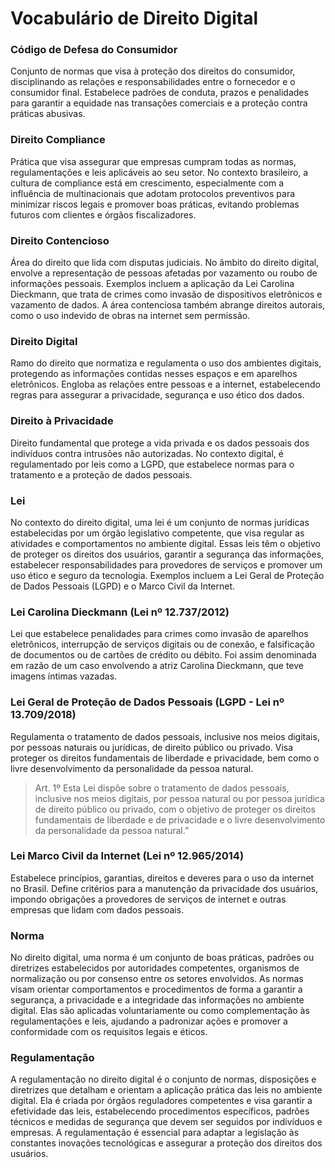 # Vocabulário de Direito Digital

### Código de Defesa do Consumidor
Conjunto de normas que visa à proteção dos direitos do consumidor, disciplinando as relações e responsabilidades entre o fornecedor e o consumidor final. Estabelece padrões de conduta, prazos e penalidades para garantir a equidade nas transações comerciais e a proteção contra práticas abusivas.

### Direito Compliance
Prática que visa assegurar que empresas cumpram todas as normas, regulamentações e leis aplicáveis ao seu setor. No contexto brasileiro, a cultura de compliance está em crescimento, especialmente com a influência de multinacionais que adotam protocolos preventivos para minimizar riscos legais e promover boas práticas, evitando problemas futuros com clientes e órgãos fiscalizadores.

### Direito Contencioso
Área do direito que lida com disputas judiciais. No âmbito do direito digital, envolve a representação de pessoas afetadas por vazamento ou roubo de informações pessoais. Exemplos incluem a aplicação da Lei Carolina Dieckmann, que trata de crimes como invasão de dispositivos eletrônicos e vazamento de dados. A área contenciosa também abrange direitos autorais, como o uso indevido de obras na internet sem permissão.

### Direito Digital
Ramo do direito que normatiza e regulamenta o uso dos ambientes digitais, protegendo as informações contidas nesses espaços e em aparelhos eletrônicos. Engloba as relações entre pessoas e a internet, estabelecendo regras para assegurar a privacidade, segurança e uso ético dos dados.

### Direito à Privacidade
Direito fundamental que protege a vida privada e os dados pessoais dos indivíduos contra intrusões não autorizadas. No contexto digital, é regulamentado por leis como a LGPD, que estabelece normas para o tratamento e a proteção de dados pessoais.

### Lei
No contexto do direito digital, uma lei é um conjunto de normas jurídicas estabelecidas por um órgão legislativo competente, que visa regular as atividades e comportamentos no ambiente digital. Essas leis têm o objetivo de proteger os direitos dos usuários, garantir a segurança das informações, estabelecer responsabilidades para provedores de serviços e promover um uso ético e seguro da tecnologia. Exemplos incluem a Lei Geral de Proteção de Dados Pessoais (LGPD) e o Marco Civil da Internet.

### Lei Carolina Dieckmann (Lei nº 12.737/2012)
Lei que estabelece penalidades para crimes como invasão de aparelhos eletrônicos, interrupção de serviços digitais ou de conexão, e falsificação de documentos ou de cartões de crédito ou débito. Foi assim denominada em razão de um caso envolvendo a atriz Carolina Dieckmann, que teve imagens íntimas vazadas.

### Lei Geral de Proteção de Dados Pessoais (LGPD - Lei nº 13.709/2018)
Regulamenta o tratamento de dados pessoais, inclusive nos meios digitais, por pessoas naturais ou jurídicas, de direito público ou privado. Visa proteger os direitos fundamentais de liberdade e privacidade, bem como o livre desenvolvimento da personalidade da pessoa natural.

> Art. 1º Esta Lei dispõe sobre o tratamento de dados pessoais, inclusive nos meios digitais, por pessoa natural ou por pessoa jurídica de direito público ou privado, com o objetivo de proteger os direitos fundamentais de liberdade e de privacidade e o livre desenvolvimento da personalidade da pessoa natural.”

### Lei Marco Civil da Internet (Lei nº 12.965/2014)
Estabelece princípios, garantias, direitos e deveres para o uso da internet no Brasil. Define critérios para a manutenção da privacidade dos usuários, impondo obrigações a provedores de serviços de internet e outras empresas que lidam com dados pessoais.

### Norma
No direito digital, uma norma é um conjunto de boas práticas, padrões ou diretrizes estabelecidos por autoridades competentes, organismos de normalização ou por consenso entre os setores envolvidos. As normas visam orientar comportamentos e procedimentos de forma a garantir a segurança, a privacidade e a integridade das informações no ambiente digital. Elas são aplicadas voluntariamente ou como complementação às regulamentações e leis, ajudando a padronizar ações e promover a conformidade com os requisitos legais e éticos.

### Regulamentação
A regulamentação no direito digital é o conjunto de normas, disposições e diretrizes que detalham e orientam a aplicação prática das leis no ambiente digital. Ela é criada por órgãos reguladores competentes e visa garantir a efetividade das leis, estabelecendo procedimentos específicos, padrões técnicos e medidas de segurança que devem ser seguidos por indivíduos e empresas. A regulamentação é essencial para adaptar a legislação às constantes inovações tecnológicas e assegurar a proteção dos direitos dos usuários.
